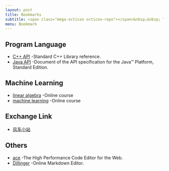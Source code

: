 ```yaml
---
layout: post
title: Bookmarks
subtitle: <span class="mega-octicon octicon-repo"></span>&nbsp;&nbsp; To mark useful libs - tools - books
menu: Bookmark
---
```


## Program Language
- [C++ API](http://www.cplusplus.com/reference/) -Standard C++ Library reference.  
- [Java API](https://snowwhisper.github.io/bookmark) -Document of the API specification for the Java™ Platform, Standard Edition.    
    

## Machine Learning
- [linear algebra](https://www.coursera.org/learn/linear-algebra-machine-learning) -Online course  
- [machine learning](https://www.coursera.org/learn/machine-learning) -Online course  

## Exchange Link  
- [风车小站](http://124.70.53.97/)  

## Others
- [ace](https://ace.c9.io/) -The High Performance Code Editor for the Web.  
- [Dillinger](https://dillinger.io/) -Online Markdown Editor.  